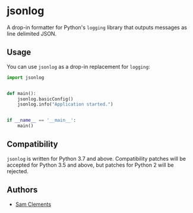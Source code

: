 jsonlog
=======

A drop-in formatter for Python's `logging` library that outputs messages as line
delimited JSON.

Usage
-----

You can use `jsonlog` as a drop-in replacement for `logging`:

```python
import jsonlog


def main():
    jsonlog.basicConfig()
    jsonlog.info("Application started.")


if __name__ == '__main__':
    main()
```

Compatibility
-------------

`jsonlog` is written for Python 3.7 and above. Compatibility patches will be
accepted for Python 3.5 and above, but patches for Python 2 will be rejected.

Authors
-------

* [Sam Clements](https://gitlab.com/borntyping)
